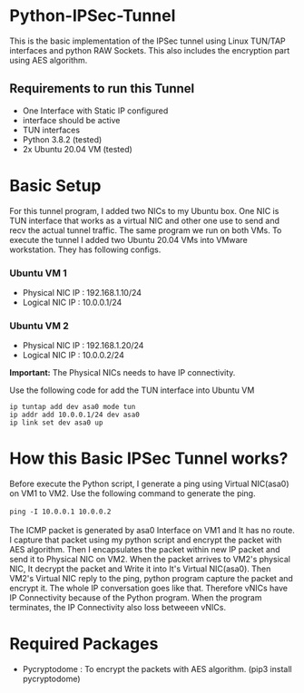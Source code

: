 # Python-IPSec-Tunnel

This is the basic implementation of the IPSec tunnel using Linux TUN/TAP interfaces and python RAW Sockets. This also includes the encryption part using AES algorithm.

## Requirements to run this Tunnel
* One Interface with Static IP configured
* interface should be active
* TUN interfaces
* Python 3.8.2 (tested)
* 2x Ubuntu 20.04 VM (tested)

# Basic Setup
For this tunnel program, I added two NICs to my Ubuntu box. One NIC is TUN interface that works as a virtual NIC and other one use to send and recv the actual tunnel traffic. The same program we run on both VMs. To execute the tunnel I added two Ubuntu 20.04 VMs into VMware workstation. They has following configs.

### Ubuntu VM 1
* Physical NIC IP : 192.168.1.10/24
* Logical NIC IP : 10.0.0.1/24

### Ubuntu VM 2
* Physical NIC IP : 192.168.1.20/24
* Logical NIC IP : 10.0.0.2/24

**Important:** The Physical NICs needs to have IP connectivity.

Use the following code for add the TUN interface into Ubuntu VM

```ip tuntap add dev asa0 mode tun``` </br>
```ip addr add 10.0.0.1/24 dev asa0```</br>
```ip link set dev asa0 up```</br>


# How this Basic IPSec Tunnel works?
Before execute the Python script, I generate a ping using Virtual NIC(asa0) on VM1 to VM2. Use the following command to generate the ping. </br></br>
```ping -I 10.0.0.1 10.0.0.2``` </br></br>
The ICMP packet is generated by asa0 Interface on VM1 and It has no route. I capture that packet using my python script and encrypt the packet with AES algorithm. Then I encapsulates the packet within new IP packet and send it to Physical NIC on VM2. When the packet arrives to VM2's physical NIC, It decrypt the packet and Write it into It's Virtual NIC(asa0). Then VM2's Virtual NIC reply to the ping, python program capture the packet and encrypt it. The whole IP conversation goes like that. Therefore vNICs have IP Connectivity because of the Python program. When the program terminates, the IP Connectivity also loss betweeen vNICs.

# Required Packages
* Pycryptodome : To encrypt the packets with AES algorithm. (pip3 install pycryptodome)
